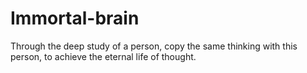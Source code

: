 # Immortal-brain

Through the deep study of a person, copy the same thinking with this person, to achieve the eternal life of thought.
